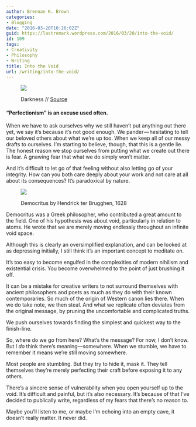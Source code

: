 ```yaml
---
author: Brennan K. Brown
categories:
- Blogging
date: "2016-03-20T10:26:02Z"
guid: https://lastremark.wordpress.com/2016/03/20/into-the-void/
id: 109
tags:
- Creativity
- Philosophy
- Writing
title: Into the Void
url: /writing/into-the-void/
---
```


<figure class="wp-caption">

<img data-width="3552" data-height="2000" src="https://cdn-images-1.medium.com/max/2560/1*aZtNRCMPmdjg8U_gTx9eew.jpeg" /> <figcaption class="wp-caption-text">Darkness // <a href="https://commons.wikimedia.org/wiki/File:Darkness_%286962063643%29.jpg" target="_blank" rel="noopener noreferrer">Source</a></figcaption></figure>

#### “Perfectionism” is an excuse used often.

When we have to ask ourselves why we still haven’t put anything out there yet, we say it’s because it’s not good enough. We pander — hesitating to tell our beloved others about what we’re up too. When we keep all of our messy drafts to ourselves. I’m starting to believe, though, that this is a gentle lie. The honest reason we stop ourselves from putting what we create out there is fear. A gnawing fear that what we do simply won’t matter.

<!--more-->

And it’s difficult to let go of that feeling without also letting go of your integrity. How can you both care deeply about your work and not care at all about its consequences? It’s paradoxical by nature.

<figure class="wp-caption">

<img data-width="1291" data-height="1600" src="https://cdn-images-1.medium.com/max/600/1*JrrEv9EzE-tg0sNvgApNzg.jpeg" /> <figcaption class="wp-caption-text">Democritus by Hendrick ter Brugghen, 1628</figcaption></figure>

Democritus was a Greek philosopher, who contributed a great amount to the field. One of his hypothesis was about void, particularly in relation to atoms. He wrote that we are merely moving endlessly throughout an infinite void space.

Although this is clearly an oversimplified explanation, and can be looked at as depressing initially, I still think it’s an important concept to meditate on.

It’s too easy to become engulfed in the complexities of modern nihilism and existential crisis. You become overwhelmed to the point of just brushing it off.

It can be a mistake for creative writers to not surround themselves with ancient philosophers and poets as much as they do with their known contemporaries. So much of the origin of Western canon lies there. When we do take note, we then steal. And what we replicate often deviates from the original message, by pruning the uncomfortable and complicated truths.

We push ourselves towards finding the simplest and quickest way to the finish-line.

So, where do we go from here? What’s the message? For now, I don’t know. But I _do_ think there’s meaning—somewhere. When we stumble, we have to remember it means we’re still moving somewhere.

Most people are stumbling. But they try to hide it, mask it. They tell themselves they’re merely perfecting their craft before exposing it to any others.

There’s a sincere sense of vulnerability when you open yourself up to the void. It’s difficult and painful, but it’s also necessary. It’s because of that I’ve decided to publically write, regardless of my fears that there’s no reason to.

Maybe you’ll listen to me, or maybe I’m echoing into an empty cave, it doesn’t really matter. It never did.
